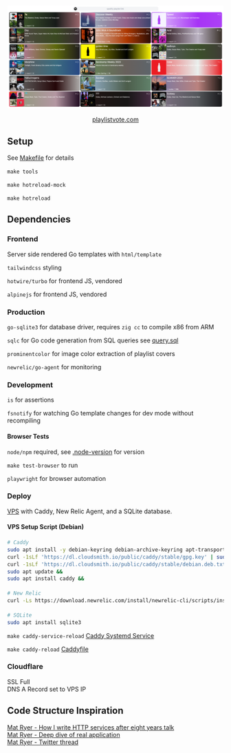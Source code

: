 ![config/readme/example.png](config/readme/showoff.png)

<p align="center">
    <a href="https://playlistvote.com">playlistvote.com</a>
</p>

## Setup

See [Makefile](Makefile) for details

`make tools`

`make hotreload-mock`

`make hotreload`

## Dependencies

### Frontend

Server side rendered Go templates with `html/template`

`tailwindcss` styling

`hotwire/turbo` for frontend JS, vendored

`alpinejs` for frontend JS, vendored

### Production

`go-sqlite3` for database driver, requires `zig cc` to compile x86 from ARM

`sqlc` for Go code generation from SQL queries see [query.sql](db/query.sql)

`prominentcolor` for image color extraction of playlist covers

`newrelic/go-agent` for monitoring

### Development

`is` for assertions

`fsnotify` for watching Go template changes for dev mode without recompiling

#### Browser Tests

`node/npm` required, see [.node-version](browsertests/.node-version) for version

`make test-browser` to run

`playwright` for browser automation

### Deploy

[VPS](https://specbranch.com/posts/one-big-server/) with Caddy, New Relic Agent, and a SQLite database.

#### VPS Setup Script (Debian)

```bash
# Caddy
sudo apt install -y debian-keyring debian-archive-keyring apt-transport-https &&
curl -1sLf 'https://dl.cloudsmith.io/public/caddy/stable/gpg.key' | sudo gpg --dearmor -o /usr/share/keyrings/caddy-stable-archive-keyring.gpg &&
curl -1sLf 'https://dl.cloudsmith.io/public/caddy/stable/debian.deb.txt' | sudo tee /etc/apt/sources.list.d/caddy-stable.list &&
sudo apt update &&
sudo apt install caddy &&

# New Relic
curl -Ls https://download.newrelic.com/install/newrelic-cli/scripts/install.sh | bash && sudo NEW_RELIC_API_KEY=<KEY_HERE> NEW_RELIC_ACCOUNT_ID=<ACC_ID_HERE> /usr/local/bin/newrelic install &&

# SQLite
sudo apt install sqlite3
```

`make caddy-service-reload` [Caddy Systemd Service](config/caddy.service)

`make caddy-reload` [Caddyfile](config/caddy/Caddyfile)

### Cloudflare

SSL Full  
DNS A Record set to VPS IP

## Code Structure Inspiration

[Mat Ryer - How I write HTTP services after eight years talk](https://www.youtube.com/watch?v=XGVZ0Ip4XPM)  
[Mat Ryer - Deep dive of real application](https://www.youtube.com/watch?v=VRZZeJwIAIM)  
[Mat Ryer - Twitter thread](https://twitter.com/matryer/status/1445013230858952705?lang=en-GB)
